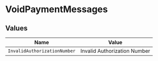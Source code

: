 # VoidPaymentMessages


## Values

| Name                         | Value                        |
| ---------------------------- | ---------------------------- |
| `InvalidAuthorizationNumber` | Invalid Authorization Number |
